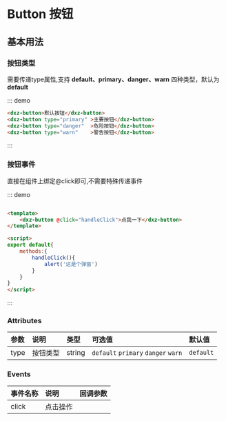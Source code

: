 # Button 按钮

## 基本用法

### 按钮类型

需要传递type属性,支持 **default、primary、danger、warn** 四种类型，默认为 **default**

::: demo
```html
<dxz-button>默认按钮</dxz-button>
<dxz-button type="primary" >主要按钮</dxz-button>
<dxz-button type="danger"  >危险按钮</dxz-button>
<dxz-button type="warn"    >警告按钮</dxz-button>
```
:::

### 按钮事件

直接在组件上绑定@click即可,不需要特殊传递事件

::: demo
```html

<template>
    <dxz-button @click="handleClick">点我一下</dxz-button>
</template>

<script>
export default{
    methods:{
        handleClick(){
            alert('这是个弹窗')
        }
    }
}
</script>
```
:::

### Attributes

| 参数     | 说明           | 类型    | 可选值                               | 默认值    |
| :------- | :------------- | :------ | :----------------------------------- | :-------- |
| type     | 按钮类型       | string  | `default` `primary` `danger`  `warn` | `default` |


### Events

| 事件名称 | 说明     | 回调参数 |
| :------- | :------- | :------- |
| click    | 点击操作 |          |

